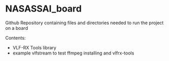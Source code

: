 # NASASSAI_board

Github Repository containing files and directories needed to run the project on a board

Contents:
- VLF-RX Tools library
- example vlfstream to test ffmpeg installing and vlfrx-tools
